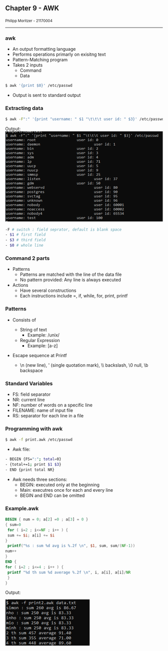 ## Chapter 9 - AWK
<small>Philipp Moritzer - 21170004</small>
<hr/>

### awk

- An output formatting language
- Performs operations primarly on exisitng text
- Pattern-Matching program
- Takes 2 inputs
  - Command
  - Data  
```bash 
$ awk '{print $0}' /etc/passwd
```
- Output is sent to standard output

### Extracting data

```bash
$ awk -F":" '{print "username: " $1 "\t\t\t user id: " $3}' /etc/passwd
```  
Output:  
![](../../images/2021-05-11-12-05-43.png)  

```bash
-F # switch : field seprator, default is blank space
- $1 # first field
- $3 # third field
- $0 # whole line
```

### Command 2 parts

- Patterns
  - Patterns are matched with the line of the data file
  - No pattern provided: Any line is always executed
- Actions
  - Have several constructions
  - Each instructions include =, if, while, for, print, printf

### Patterns
- Consists of
  - String of text
    - Example: /unix/
  -  Regular Expression
     -  Example: [a-z]

- Escape sequence at Printf
  - \n (new line), \' (single quotation mark), \\\ backslash, \0 null, \b backspace


### Standard Variables
-  FS: field separator
-  NR: current line
-  NF: number of words on a specific line
-  FILENAME: name of input file
-  RS: separator for each line in a file


### Programming with awk

```bash
$ awk -f print.awk /etc/passwd
```
- Awk file:

```bash
- BEGIN {FS=":"; total=0}
- {total+=1; print $1 $3}
- END {print total NR}
```

- Awk needs three sections:
  - BEGIN: executed only at the beginning
  - Main: executres once for each and every line
  - BEGIN and END can be omitted


### Example.awk

```awk
BEGIN { num = 0; a[2] =0 ; a[3] = 0 }
{ sum=0
 for ( i=2 ; i<=NF ; i++ ) {
 sum += $i; a[i] += $i
}
 printf("%s : sum %d avg is %.2f \n", $1, sum, sum/(NF-1))
num++
}
END {
for ( i=2 ; i<=4 ; i++ ) {
 printf "%d th sum %d average %.2f \n", i, a[i], a[i]/NR
 }
}
```  

Output:  

![](../../images/2021-05-11-12-36-37.png)